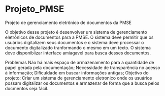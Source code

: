 # Projeto_PMSE
Projeto de gerenciamento eletrônico de documentos da PMSE

O objetivo desse projeto é desenvolver um sistema de gerenciamento eletrônicos de documentos para a PMSE. O sistema deve permitir que os usuários digitalizem seus documentos e o sistema deve processar o documento digitalizado tranformando o mesmo em um texto. O sistema deve disponibiizar interface amiagavel para busca desses documentos. 

Problemas
Não há mais espaço de armazenamento para a quantidade de papel gerada pela documentação;
Necessidade de transparência no acesso à informação;
Dificuldade em buscar informações antigas;
Objetivo do projeto: 
Criar um sistema de gerenciamento eletronico onde os usuários possam digitalizar os documentos e armazenar de forma que a busca pelos docmentos seja fácil.
